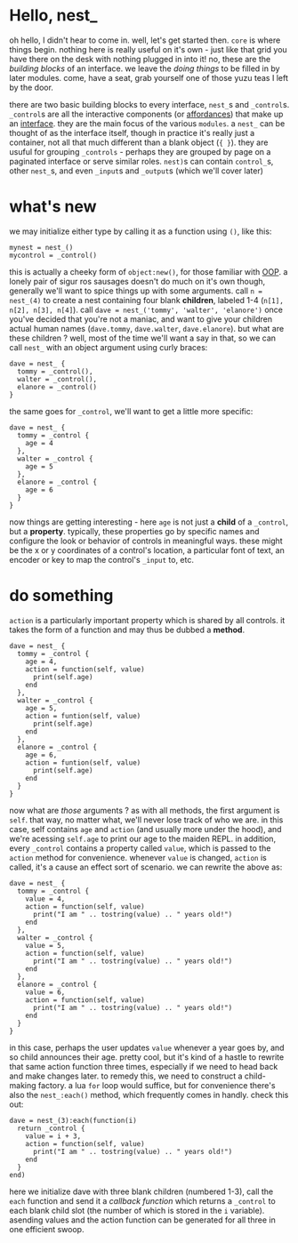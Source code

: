 # Hello, nest_

oh hello, I didn't hear to come in. well, let's get started then. `core` is where things begin. nothing here is really useful on it's own - just like that grid you have there on the desk with nothing plugged in into it! no, these are the _building blocks_ of an interface. we leave the _doing things_ to be filled in by later modules. come, have a seat, grab yourself one of those yuzu teas I left by the door.

there are two basic building blocks to every interface, `nest_`s and `_control`s. `_control`s are all the interactive components (or [affordances](https://jnd.org/affordances_and_design/)) that make up an [interface](https://en.wikipedia.org/wiki/User_interface). they are the main focus of the various `modules`. a `nest_` can be thought of as the interface itself, though in practice it's really just a container, not all that much different than a blank object (`{ }`). they are usuful for grouping `_controls` - perhaps they are grouped by page on a paginated interface or serve similar roles. `nest)`s can contain `control_`s, other `nest_`s, and even `_input`s and `_output`s (which we'll cover later)

# what's new

we may initialize either type by calling it as a function using `()`, like this:

```
mynest = nest_()
mycontrol = _control()
```

this is actually a cheeky form of `object:new()`, for those familiar with [OOP](https://en.wikipedia.org/wiki/Object-oriented_programming). a lonely pair of sigur ros sausages doesn't do much on it's own though, generally we'll want to spice things up with some arguments. call `n = nest_(4)` to create a nest containing four blank **children**, labeled 1-4 (`n[1], n[2], n[3], n[4]`). call `dave = nest_('tommy', 'walter', 'elanore')` once you've decided that you're not a maniac, and want to give your children actual human names (`dave.tommy`, `dave.walter`, `dave.elanore`). but what are these children ? well, most of the time we'll want a say in that, so we can call `nest_` with an object argument using curly braces:

```
dave = nest_ {
  tommy = _control(),
  walter = _control(),
  elanore = _control()
}
```

the same goes for `_control`, we'll want to get a little more specific:

```
dave = nest_ {
  tommy = _control {
    age = 4
  },
  walter = _control {
    age = 5
  },
  elanore = _control {
    age = 6
  }
}
```

now things are getting interesting - here `age` is not just a **child** of a `_control`, but a **property**. typically, these properties go by specific names and configure the look or behavior of controls in meaningful ways. these might be the x or y coordinates of a control's location, a particular font of text, an encoder or key to map the control's `_input` to, etc. 

# do something

`action` is a particularly important property which is shared by all controls. it takes the form of a function and may thus be dubbed a **method**.

```
dave = nest_ {
  tommy = _control {
    age = 4,
    action = function(self, value)
      print(self.age)
    end
  },
  walter = _control {
    age = 5,
    action = funtion(self, value)
      print(self.age)
    end
  },
  elanore = _control {
    age = 6,
    action = funtion(self, value)
      print(self.age)
    end
  }
}
```
now what are _those_ arguments ? as with all methods, the first argument is `self`. that way, no matter what, we'll never lose track of who we are. in this case, self contains `age` and `action` (and usually more under the hood), and we're acessing `self.age` to print our age to the maiden REPL. in addition, every `_control` contains a property called `value`, which is passed to the `action` method for convenience. whenever `value` is changed, `action` is called, it's a cause an effect sort of scenario. we can rewrite the above as:

```
dave = nest_ {
  tommy = _control {
    value = 4,
    action = function(self, value)
      print("I am " .. tostring(value) .. " years old!")
    end
  },
  walter = _control {
    value = 5,
    action = function(self, value)
      print("I am " .. tostring(value) .. " years old!")
    end
  },
  elanore = _control {
    value = 6,
    action = function(self, value)
      print("I am " .. tostring(value) .. " years old!")
    end
  }
}
```

in this case, perhaps the user updates `value` whenever a year goes by, and so child announces their age. pretty cool, but it's kind of a hastle to rewrite that same action function three times, especially if we need to head back and make changes later. to remedy this, we need to construct a child-making factory. a lua `for` loop would suffice, but for convenience there's also the `nest_:each()` method, which frequently comes in handly. check this out:


```
dave = nest_(3):each(function(i)
  return _control {
    value = i + 3,
    action = function(self, value) 
      print("I am " .. tostring(value) .. " years old!")
    end
  }
end)
```

here we initialize dave with three blank children (numbered 1-3), call the `each` function and send it a _callback function_ which returns a `_control` to each blank child slot (the number of which is stored in the `i` variable). asending values and the action function can be generated for all three in one efficient swoop.
